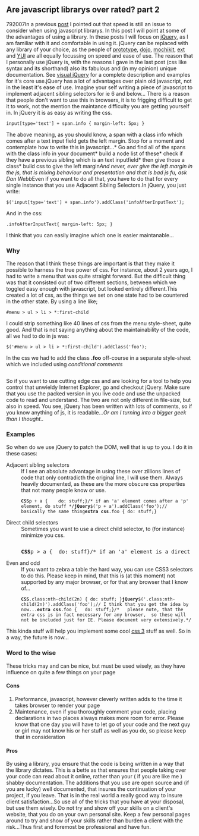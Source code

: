 <article><h1>Are javascript librarys over rated? part 2</h1><time><span class="day">7</span><span class="month">9</span><span class="year">2007</span></time>In a previous <a href="http://www.wnas.nl/2007/07/28/are-javascript-librarys-over-rated/">post</a> I pointed out that speed is still an issue to consider when using javascript librarys. In this post I will point at some of the advantages of using a library. In these posts I will focus on <a href="http://www.jquery.com">jQuery</a>, as I am familiar with it and comfortable in using it. jQuery can be replaced with any library of your choice, as the people of <a href="http://www.prototype.org/">prototype</a>, <a href="http://dojotoolkit.org/">dojo</a>, <a href="http://mochikit.com/">mochikit</a>, <a href="http://extjs.com/">ext</a> and <a href="http://developer.yahoo.com/yui">YUI</a> are all equally focussing on speed and ease of use. The reason that I personally use jQuery is, with the reasons I gave in the last post (css like syntax and its shorthand) also its fabulous and (in my opinion) unique documentation. See <a href="http://www.visualjquery.com/">visual jQuery</a> for a complete description and examples for it's core use.<!--more-->jQuery has a lot of advantages over plain old javascript, not in the least it's ease of use. Imagine your self writing a piece of javascript to implement adjacent sibling selectors for ie 6 and below... There is a reason that people don't want to use this in browsers, it is to frigging difficult to get it to work, not the mention the maintance difficulty you are getting yourself in. In jQuery it is as easy as writing the css.<pre><code>input[type='text'] + span.info { margin-left: 5px; }</code></pre>The above meaning, as you should know, a span with a class info which comes after a text input field gets the left margin. Stop for a moment and contemplate how to write this in javascript...* Go and find all of the spans with the class info in your document* build a node list of these* check if they have a previous sibling which is an text inputfield* then give those a class* build css to give the left margin<em>And never, ever give the left margin in the js, that is mixing behaviour and presentation and that is bad js fu, ask Dan Webb</em>Even if you want to do all that, you have to do that for every single instance that you use Adjacent Sibling Selectors.In jQuery, you just write:<pre><code>$('input[type='text'] + span.info').addClass('infoAfterInputText');</code></pre>And in the css:<pre><code>.infoAfterInputText{ margin-left: 5px; }</code></pre>I think that you can easily imagine which one is easier maintanable...<h3>Why</h3>The reason that I think these things are important is that they make it possible to harness the true power of css. For instance, about 2 years ago, I had to write a menu that was quite straight forward. But the difficult thing was that it consisted out of two different sections, between which we toggled easy enough with javascript, but looked entirely different.This created a lot of css, as the things we set on one state had to be countered in the other state. By using a line like;<pre><code>#menu &gt; ul &gt; li &gt; *:first-child</code></pre>I could strip something like 40 lines of css from the menu style-sheet, quite good. And that is not saying anything about the maintainability of the code, all we had to do in js was:<pre><code>$('#menu &gt; ul &gt; li &gt; *:first-child').addClass('foo');</code></pre>In the css we had to add the class <strong>.foo</strong> off-course in a separate style-sheet which we included using <em>conditional comments</em><pre><code><!--[if lte IE 6]>	Stuff you want only IE to see	like css or js files you use to 'educate' IE< ![endif]--></code></pre>So if you want to use cutting edge css and are looking for a tool to help you control that unwieldy Internet Explorer, go and checkout jQuery. Make sure that you use the packed version in you live code and use the unpacked code to read and understand. The two are not only different in file-size, but also in speed. You see, jQuery has been written with lots of comments, so if you know anything of js, it is readable...<em>Or am I turning into a bigger geek than I thought..</em><h3>Examples</h3>So when do we use jQuery to patch the DOM, well that is up to you. I do it in these cases:<dl> <dt>Adjacent sibling selectors</dt> <dd>If I see an absolute advantage in using these over zillions lines of code that only contradicth the original line,  I will use them. Always heavily documented, as these are the more obscure css properties that not many people know or use.</dd> <dd><pre><code><strong>CSS</strong>p + a {	do: stuff;}/* if an 'a' element comes after a 'p' element, do stuff */<strong>jQuery</strong>$('p + a').addClass('foo');// basically the same thing<strong>extra css</strong>.foo {	do: stuff;}</code></pre></dd><dt>Direct child selectors</dt> <dd>Sometimes you want to use a direct child selector, to (for instance) minimize you css.</dd> <dd><code> </code><pre><strong>CSS</strong>p &gt; a {	do: stuff}/* if an 'a' element is a direct child of an 'p' element, do stuff */<strong>jQuery</strong>$('p &gt; a').addClass('foo');// again the same thing<strong>extra CSS</strong>.foo {	do: stuff;}</pre></dd><dt>Even and odd</dt> <dd>If you want to zebra a table the hard way, you can use CSS3 selectors to do this. Please keep in mind, that this is (at this moment) not supported by any major browser, or for that any browser that I know of...</dd> <dd><pre><code><strong>CSS</strong>.class:nth-child(2n) { do: stuff; }<strong>jQuery</strong>$('.class:nth-child(2n)').addClass('foo');// I think that you get the idea by now...<strong>extra css</strong>.foo {	do: stuff;}/*	please note, that the <em>extra</em> css is in fact necessary for any browser,	so these will not be included just for IE. Please document very extensively.*/</code></pre></dd></dl>This kinda stuff will help you implement some cool <a href="http://www.w3.org/TR/2001/CR-css3-selectors-20011113/%23nth-child-pseudo">css 3</a> stuff as well. So in a way, the future is now...<h3>Word to the wise</h3>These tricks may and can be nice, but must be used wisely, as they have influence on quite a few things on your page<h4>Cons</h4><ol>	<li>Preformance, javascript, however cleverly written adds to the time it takes browser to render your page</li>	<li>Maintenance, even if you thoroughly comment your code, placing declarations in two places always makes more room for error. Please know that one day you will have to let go of your code and the next guy or girl may not know his or her stuff as well as you do, so please keep that in consideration</li></ol><h4>Pros</h4>By using a library, you ensure that the code is being written in a way that the library dictates. This is a bette as that ensures that people taking over your code can read about it online, rather than your ( if you are like me ) shabby documentation. The additions that you use are open source and (if you are lucky) well documented, that insures the continuation of your project, if you leave. That is in the real world a really good way to insure client satisfaction...So use all of the tricks that you have at your disposal, but use them wisely. Do not try and show off your skills on a client's website, that you do on your own personal site. Keep a few personal pages around to try and show of your skills rather than burden a client with the risk...Thus first and foremost be professional and have fun.</article>